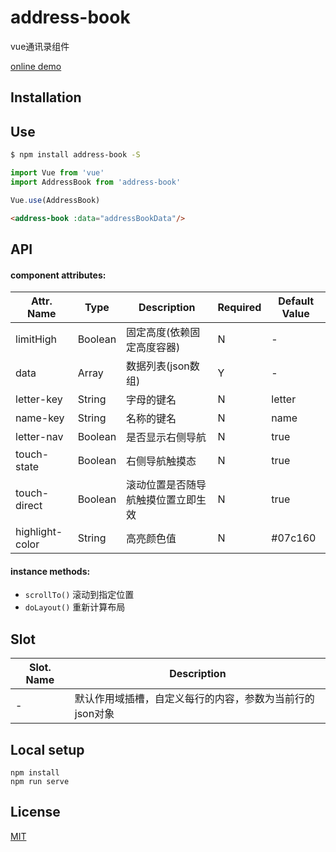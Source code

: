 # address-book
vue通讯录组件

[online demo](https://dongj0316.github.io/address-book/demo/)

## Installation

## Use

```bash
$ npm install address-book -S
```

```js
import Vue from 'vue'
import AddressBook from 'address-book'

Vue.use(AddressBook)
```

``` html
<address-book :data="addressBookData"/>
```

## API

#### component attributes:
| Attr. Name | Type | Description | Required | Default Value |
|-----|-----|-----|-----|-----|
| limitHigh | Boolean | 固定高度(依赖固定高度容器) | N | - |
| data | Array | 数据列表(json数组) | Y | - |
| letter-key | String | 字母的键名 | N | letter |
| name-key | String | 名称的键名 | N | name |
| letter-nav | Boolean | 是否显示右侧导航 | N | true |
| touch-state | Boolean | 右侧导航触摸态 | N | true |
| touch-direct | Boolean | 滚动位置是否随导航触摸位置立即生效 | N | true |
| highlight-color | String | 高亮颜色值 | N | #07c160 |

#### instance methods:
- `scrollTo()` 滚动到指定位置
- `doLayout()` 重新计算布局

## Slot
| Slot. Name | Description |
|-----|-----|
| - | 默认作用域插槽，自定义每行的内容，参数为当前行的json对象 |

## Local setup

```
npm install
npm run serve
```

## License

[MIT](https://opensource.org/licenses/MIT)